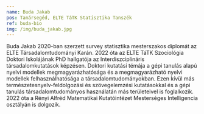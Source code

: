 ```yaml
---
name: Buda Jakab
pos: Tanársegéd, ELTE TáTK Statisztika Tanszék
ref: buda-bio
img: /img/buda_jakab.jpg
---
```

Buda Jakab 2020-ban szerzett survey statisztika mesterszakos diplomát az ELTE Társadalomtudományi Karán. 2022 óta az ELTE TáTK Szociológia Doktori Iskolájának PhD hallgatója az Interdiszciplináris társadalomkutatások képzésen. Doktori kutatási témája a gépi tanulás alapú nyelvi modellek megmagyarázhatósága és a megmagyarázható nyelvi modellek felhasználhatósága a társadalomtudományokban. Ezen kívül más természetesnyelv-feldolgozási és szövegelemzési kutatásokkal és a gépi tanulás társadalomtudományos használatán más területeivel is foglalkozik. 2022 óta a Rényi Alfréd Matematikai Kutatóintézet Mesterséges Intelligencia osztályán is dolgozik.

